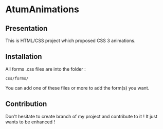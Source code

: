 # AtumAnimations

<h2>Presentation</h2>

This is HTML/CSS project which proposed CSS 3 animations.

<h2>Installation</h2>

All forms .css files are into the folder :

```
css/forms/
```

You can add one of these files or more to add the form(s) you want.

<h2>Contribution</h2>

Don't hesitate to create branch of my project and contribute to it ! It just wants to be enhanced !

